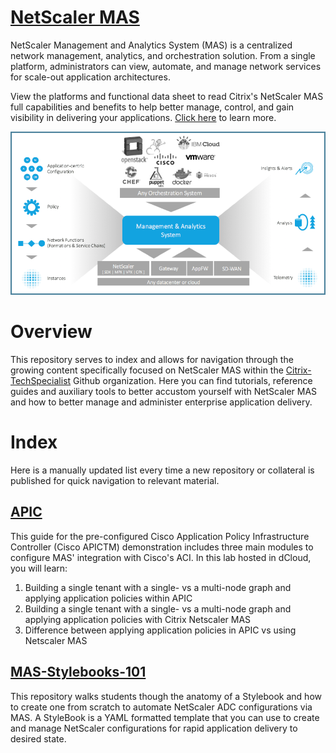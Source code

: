 # [NetScaler MAS](https://www.citrix.com/products/netscaler-management-and-analytics-system/)

NetScaler Management and Analytics System (MAS) is a centralized network management, analytics, and orchestration solution. From a single platform, administrators can view, automate, and manage network services for scale-out application architectures. 

View the platforms and functional data sheet to read Citrix's NetScaler MAS full capabilities and benefits to help better manage, control, and gain visibility in delivering your applications. [Click here](https://www.citrix.com/content/dam/citrix/en_us/documents/data-sheet/netscaler-mas-data-sheet.pdf) to learn more.

![NetScaler MAS](images/netscalerMAS.png)

# Overview 

This repository serves to index and allows for navigation through the growing content specifically focused on NetScaler MAS within the [Citrix-TechSpecialist](https://github.com/Citrix-TechSpecialist) Github organization. Here you can find tutorials, reference guides and auxiliary tools to better accustom yourself with NetScaler MAS and how to better manage and administer enterprise application delivery. 

# Index

Here is a manually updated list every time a new repository or collateral is published for quick navigation to relevant material. 

## [APIC](https://github.com/Citrix-TechSpecialist/NetScaler-MAS/tree/master/APIC)

This guide for the pre-configured Cisco Application Policy Infrastructure Controller (Cisco APICTM) demonstration includes three main modules to configure MAS' integration with Cisco's ACI. In this lab hosted in dCloud, you will learn: 

  1. Building a single tenant with a single- vs a multi-node graph and applying application policies within APIC
  2. Building a single tenant with a single- vs a multi-node graph and applying application policies with Citrix Netscaler MAS
  3. Difference between applying application policies in APIC vs using Netscaler MAS

## [MAS-Stylebooks-101](https://github.com/Citrix-TechSpecialist/MAS-Stylebooks-101)

This repository walks students though the anatomy of a Stylebook and how to create one from scratch to automate NetScaler ADC configurations via MAS. A StyleBook is a YAML formatted template that you can use to create and manage NetScaler configurations for rapid application delivery to desired state. 

